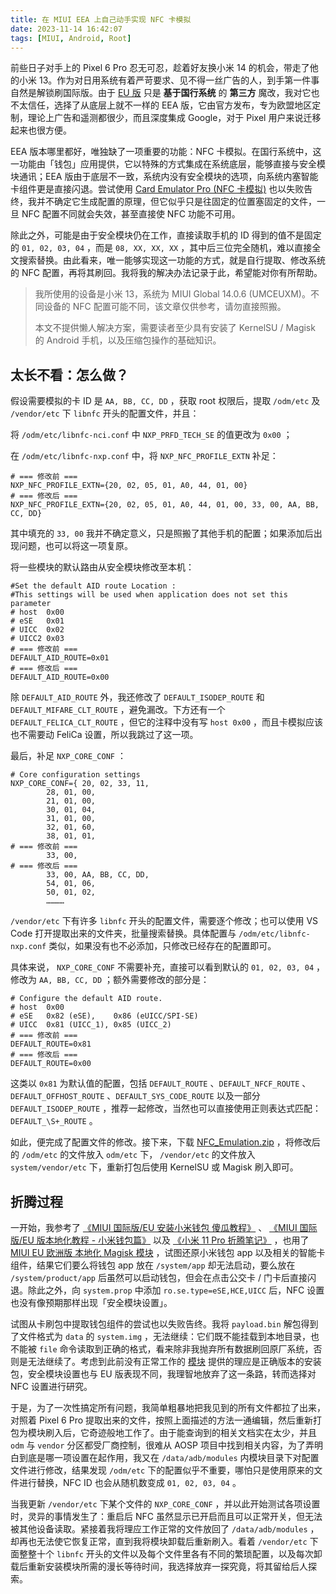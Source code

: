```yaml
---
title: 在 MIUI EEA 上自己动手实现 NFC 卡模拟
date: 2023-11-14 16:42:07
tags: [MIUI, Android, Root]
---
```


前些日子对手上的 Pixel 6 Pro 忍无可忍，趁着好友换小米 14 的机会，带走了他的小米 13。作为对日用系统有着严苛要求、见不得一丝广告的人，到手第一件事自然是解锁刷国际版。由于 [EU 版](https://xiaomi.eu/community/) 只是 **基于国行系统** 的 **第三方** 魔改，我对它也不太信任，选择了从底层上就不一样的 EEA 版，它由官方发布，专为欧盟地区定制，理论上广告和遥测都很少，而且深度集成 Google，对于 Pixel 用户来说迁移起来也很方便。

EEA 版本哪里都好，唯独缺了一项重要的功能：NFC 卡模拟。在国行系统中，这一功能由「钱包」应用提供，它以特殊的方式集成在系统底层，能够直接与安全模块通讯；EEA 版由于底层不一致，系统内没有安全模块的选项，向系统内塞智能卡组件更是直接闪退。尝试使用 [Card Emulator Pro (NFC 卡模拟)](https://play.google.com/store/apps/details?id=com.yuanwofei.cardemulator.pro) 也以失败告终，我并不确定它生成配置的原理，但它似乎只是往固定的位置塞固定的文件，一旦 NFC 配置不同就会失效，甚至直接使 NFC 功能不可用。

除此之外，可能是由于安全模块仍在工作，直接读取手机的 ID 得到的值不是固定的 `01, 02, 03, 04` ，而是 `08, XX, XX, XX` ，其中后三位完全随机，难以直接全文搜索替换。由此看来，唯一能够实现这一功能的方式，就是自行提取、修改系统的 NFC 配置，再将其刷回。我将我的解决办法记录于此，希望能对你有所帮助。

<!-- more -->

> 我所使用的设备是小米 13，系统为 MIUI Global 14.0.6 (UMCEUXM)。不同设备的 NFC 配置可能不同，该文章仅供参考，请勿直接照搬。
>
> 本文不提供懒人解决方案，需要读者至少具有安装了 KernelSU / Magisk 的 Android 手机，以及压缩包操作的基础知识。

## 太长不看：怎么做？

假设需要模拟的卡 ID 是 `AA, BB, CC, DD` ，获取 root 权限后，提取 `/odm/etc` 及 `/vendor/etc` 下 `libnfc` 开头的配置文件，并且：

将 `/odm/etc/libnfc-nci.conf` 中 `NXP_PRFD_TECH_SE` 的值更改为 `0x00` ；

在 `/odm/etc/libnfc-nxp.conf` 中，将 `NXP_NFC_PROFILE_EXTN` 补足：

```
# === 修改前 ===
NXP_NFC_PROFILE_EXTN={20, 02, 05, 01, A0, 44, 01, 00}
# === 修改后 ===
NXP_NFC_PROFILE_EXTN={20, 02, 05, 01, A0, 44, 01, 00, 33, 00, AA, BB, CC, DD}
```

其中填充的 `33, 00` 我并不确定意义，只是照搬了其他手机的配置；如果添加后出现问题，也可以将这一项复原。

将一些模块的默认路由从安全模块修改至本机：

```
#Set the default AID route Location :
#This settings will be used when application does not set this parameter
# host  0x00
# eSE   0x01
# UICC  0x02
# UICC2 0x03
# === 修改前 ===
DEFAULT_AID_ROUTE=0x01
# === 修改后 ===
DEFAULT_AID_ROUTE=0x00
```

除 `DEFAULT_AID_ROUTE` 外，我还修改了 `DEFAULT_ISODEP_ROUTE` 和 `DEFAULT_MIFARE_CLT_ROUTE` ，避免漏改。下方还有一个 `DEFAULT_FELICA_CLT_ROUTE` ，但它的注释中没有写 `host 0x00` ，而且卡模拟应该也不需要动 FeliCa 设置，所以我跳过了这一项。

最后，补足 `NXP_CORE_CONF` ：

```
# Core configuration settings
NXP_CORE_CONF={ 20, 02, 33, 11,
        28, 01, 00,
        21, 01, 00,
        30, 01, 04,
        31, 01, 00,
        32, 01, 60,
        38, 01, 01,
# === 修改前 ===
        33, 00,
# === 修改后 ===
        33, 00, AA, BB, CC, DD,
        54, 01, 06,
        50, 01, 02,
        …………
```

`/vendor/etc` 下有许多 `libnfc` 开头的配置文件，需要逐个修改；也可以使用 VS Code 打开提取出来的文件夹，批量搜索替换。具体配置与 `/odm/etc/libnfc-nxp.conf` 类似，如果没有也不必添加，只修改已经存在的配置即可。

具体来说， `NXP_CORE_CONF` 不需要补充，直接可以看到默认的 `01, 02, 03, 04` ，修改为 `AA, BB, CC, DD` ；额外需要修改的部分是：

```
# Configure the default AID route.
# host  0x00
# eSE   0x82 (eSE),    0x86 (eUICC/SPI-SE)
# UICC  0x81 (UICC_1), 0x85 (UICC_2)
# === 修改前 ===
DEFAULT_ROUTE=0x81
# === 修改后 ===
DEFAULT_ROUTE=0x00
```

这类以 `0x81` 为默认值的配置，包括 `DEFAULT_ROUTE` 、`DEFAULT_NFCF_ROUTE` 、`DEFAULT_OFFHOST_ROUTE` 、`DEFAULT_SYS_CODE_ROUTE` 以及一部分 `DEFAULT_ISODEP_ROUTE` ，推荐一起修改，当然也可以直接使用正则表达式匹配： `DEFAULT_\S+_ROUTE` 。

如此，便完成了配置文件的修改。接下来，下载 [NFC_Emulation.zip](NFC_Emulation.zip) ，将修改后的 `/odm/etc` 的文件放入 `odm/etc` 下， `/vendor/etc` 的文件放入 `system/vendor/etc` 下，重新打包后使用 KernelSU 或 Magisk 刷入即可。

## 折腾过程

一开始，我参考了 [《MIUI 国际版/EU  安装小米钱包 傻瓜教程》](https://zhuanlan.zhihu.com/p/264800660) 、 [《MIUI 国际版/EU 版本地化教程 - 小米钱包篇》](https://sspai.com/post/60065) 以及 [《小米 11 Pro 折腾笔记》](https://wingu.se/2021/06/14/xiaomi.html) ，也用了 [MIUI EU 欧洲版 本地化 Magisk 模块](https://blog.minamigo.moe/archives/184) ，试图还原小米钱包 app 以及相关的智能卡组件，结果它们要么将钱包 app 放在 `/system/app` 却无法启动，要么放在 `/system/product/app` 后虽然可以启动钱包，但会在点击公交卡 / 门卡后直接闪退。除此之外，向 `system.prop` 中添加 `ro.se.type=eSE,HCE,UICC` 后，NFC 设置也没有像预期那样出现「安全模块设置」。

试图从卡刷包中提取钱包组件的尝试也以失败告终。我将 `payload.bin` 解包得到了文件格式为 `data` 的 `system.img` ，无法继续：它们既不能挂载到本地目录，也不能被 `file` 命令读取到正确的格式，看来除非我抛弃所有数据刷回原厂系统，否则是无法继续了。考虑到此前没有正常工作的 [模块](https://blog.minamigo.moe/archives/184) 提供的理应是正确版本的安装包，安全模块设置也与 EU 版表现不同，我理智地放弃了这一条路，转而选择对 NFC 设置进行研究。

于是，为了一次性搞定所有问题，我简单粗暴地把我见到的所有文件都拉了出来，对照着 Pixel 6 Pro 提取出来的文件，按照上面描述的方法一通编辑，然后重新打包为模块刷入后，它奇迹般地工作了。由于能查询到的相关文档实在太少，并且 `odm` 与 `vendor` 分区都受厂商控制，很难从 AOSP 项目中找到相关内容，为了弄明白到底是哪一项设置在起作用，我又在 `/data/adb/modules` 内模块目录下对配置文件进行修改，结果发现 `/odm/etc` 下的配置似乎不重要，哪怕只是使用原来的文件进行替换，NFC ID 也会从随机数变成 `01, 02, 03, 04` 。

当我更新 `/vendor/etc` 下某个文件的 `NXP_CORE_CONF` ，并以此开始测试各项设置时，灵异的事情发生了：重启后 NFC 虽然显示已开启而且可以正常开关，但无法被其他设备读取。紧接着我将理应工作正常的文件放回了 `/data/adb/modules` ，却再也无法使它恢复正常，直到我将模块卸载后重新刷入。看着 `/vendor/etc` 下面整整十个 `libnfc` 开头的文件以及每个文件里各有不同的繁琐配置，以及每次卸载后重新安装模块所需的漫长等待时间，我选择放弃一探究竟，将其留给后人探索。
